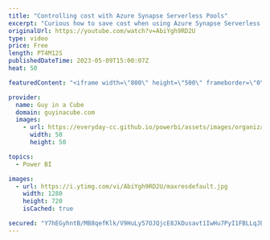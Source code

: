 ```yaml
---
title: "Controlling cost with Azure Synapse Serverless Pools"
excerpt: "Curious how to save cost when using Azure Synapse Serverless Pools? Any way to minimize the amount of data you are processing? Patrick shows you how and has a script for you!  Cost management for serverless SQL pool in Azure Synapse Analytics https://learn.microsoft.com/azure/synapse-analytics/sql/data-processed"
originalUrl: https://youtube.com/watch?v=AbiYgh9RD2U
type: video
price: Free
length: PT4M12S
publishedDateTime: 2023-05-09T15:00:07Z
heat: 50

featuredContent: "<iframe width=\"800\" height=\"500\" frameborder=\"0\" src=\"https://www.youtube.com/embed/AbiYgh9RD2U\" allow=\"accelerometer; autoplay; encrypted-media; gyroscope; picture-in-picture\" allowfullscreen></iframe>"

provider:
  name: Guy in a Cube
  domain: guyinacube.com
  images:
    - url: https://everyday-cc.github.io/powerbi/assets/images/organizations/guyinacube.com-50x50.jpg
      width: 50
      height: 50

topics:
  - Power BI

images:
  - url: https://i.ytimg.com/vi/AbiYgh9RD2U/maxresdefault.jpg
    width: 1280
    height: 720
    isCached: true

secured: "Y7hEGyhntB/MB8qefKlk/V9HuLy57OJQjcE8JkDusavt1IwHu7PyI1FBLLqJBHI32ZYAnk1oL0e7CEdE9HbMIs9WnGCxW52C+Phzbcn5W+9G5KJgFpDvWwciMqCvfNGJueC+3ztbWtoKeijGb4e29mAqbNHRNpd8iIDMpKKXeZDOGj5DSAESNiM+Fbnp2CWvFmWY7LJ30rl6jOcvQNOEzp9fyCJ2V8VkTe7TeaCktUPJfMeG6X8fuc7/uW8jRY+pC9X2UO1jCBypIk1BtW+yyoX9LL++ca4w7/OTM26muPWOfKtjHV416RgvEy4+5GBE0GzTBKIYsprTmu8kCHcQ0oG/QHzDIFtz3MRouavv4vQeTp2IQPpNT5eQ7UH4boIpH/nsxHsQNAS0HZsk3A0+NgA33MOSDXpsAFbeWyEI1cs=;ag1ZX0/BqASf3nS1LaemNg=="
---
```


